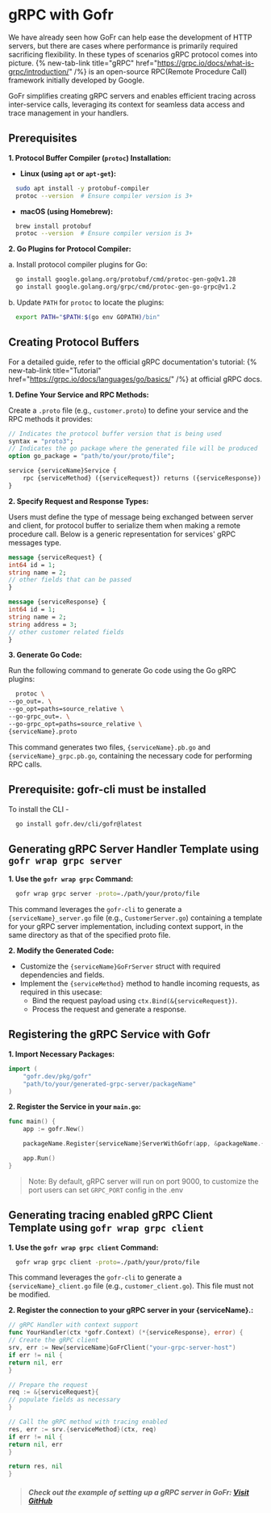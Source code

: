 # gRPC with Gofr

We have already seen how GoFr can help ease the development of HTTP servers, but there are cases where performance is primarily required sacrificing flexibility. In these types of scenarios gRPC protocol comes into picture. {% new-tab-link title="gRPC" href="https://grpc.io/docs/what-is-grpc/introduction/" /%} is an open-source RPC(Remote Procedure Call) framework initially developed by Google. 

GoFr simplifies creating gRPC servers and enables efficient tracing across inter-service calls, leveraging its context for seamless data access and trace management in your handlers.

## Prerequisites

**1. Protocol Buffer Compiler (`protoc`) Installation:**

- **Linux (using `apt` or `apt-get`):**
```bash
  sudo apt install -y protobuf-compiler
  protoc --version  # Ensure compiler version is 3+
  ```

- **macOS (using Homebrew):**

```bash
  brew install protobuf
  protoc --version  # Ensure compiler version is 3+
```

**2. Go Plugins for Protocol Compiler:**

a. Install protocol compiler plugins for Go:

   ```bash
     go install google.golang.org/protobuf/cmd/protoc-gen-go@v1.28
     go install google.golang.org/grpc/cmd/protoc-gen-go-grpc@v1.2
   ```

b. Update `PATH` for `protoc` to locate the plugins:

   ```bash
     export PATH="$PATH:$(go env GOPATH)/bin"
   ```

## Creating Protocol Buffers

For a detailed guide, refer to the official gRPC documentation's tutorial: {% new-tab-link title="Tutorial" href="https://grpc.io/docs/languages/go/basics/" /%} at official gRPC docs.

**1. Define Your Service and RPC Methods:**

Create a `.proto` file (e.g., `customer.proto`) to define your service and the RPC methods it provides:

   ```protobuf
   // Indicates the protocol buffer version that is being used
   syntax = "proto3";
   // Indicates the go package where the generated file will be produced
   option go_package = "path/to/your/proto/file";

   service {serviceName}Service {
       rpc {serviceMethod} ({serviceRequest}) returns ({serviceResponse}) {}
   }
   ```

**2. Specify Request and Response Types:**

Users must define the type of message being exchanged between server and client, for protocol buffer to serialize them when making a remote 
procedure call. Below is a generic representation for services' gRPC messages type.

```protobuf
message {serviceRequest} {
int64 id = 1;
string name = 2;
// other fields that can be passed
}

message {serviceResponse} {
int64 id = 1;
string name = 2;
string address = 3;
// other customer related fields
}
```

**3. Generate Go Code:**

Run the following command to generate Go code using the Go gRPC plugins:

   ```bash
     protoc \
   --go_out=. \
   --go_opt=paths=source_relative \
   --go-grpc_out=. \
   --go-grpc_opt=paths=source_relative \
   {serviceName}.proto
   ```

This command generates two files, `{serviceName}.pb.go` and `{serviceName}_grpc.pb.go`, containing the necessary code for performing RPC calls.

## Prerequisite: gofr-cli must be installed

To install the CLI -
```bash
  go install gofr.dev/cli/gofr@latest
```

## Generating gRPC Server Handler Template using `gofr wrap grpc server`

**1. Use the `gofr wrap grpc` Command:**
   ```bash
     gofr wrap grpc server -proto=./path/your/proto/file
   ```

This command leverages the `gofr-cli` to generate a `{serviceName}_server.go` file (e.g., `CustomerServer.go`)
containing a template for your gRPC server implementation, including context support, in the same directory as 
that of the specified proto file.

**2. Modify the Generated Code:**

- Customize the `{serviceName}GoFrServer` struct with required dependencies and fields.
- Implement the `{serviceMethod}` method to handle incoming requests, as required in this usecase:
    - Bind the request payload using `ctx.Bind(&{serviceRequest})`.
    - Process the request and generate a response.

## Registering the gRPC Service with Gofr

**1. Import Necessary Packages:**

   ```go
   import (
       "gofr.dev/pkg/gofr"
       "path/to/your/generated-grpc-server/packageName"
   )
   ```

**2. Register the Service in your `main.go`:**

   ```go
   func main() {
       app := gofr.New()

       packageName.Register{serviceName}ServerWithGofr(app, &packageName.{serviceName}GoFrServer{})

       app.Run()
   }
   ```
>Note: By default, gRPC server will run on port 9000, to customize the port users can set `GRPC_PORT` config in the .env

## Generating tracing enabled gRPC Client Template using `gofr wrap grpc client`

**1. Use the `gofr wrap grpc client` Command:**
   ```bash
     gofr wrap grpc client -proto=./path/your/proto/file
   ```
This command leverages the `gofr-cli` to generate a `{serviceName}_client.go` file (e.g., `customer_client.go`). This file must not be modified.

**2. Register the connection to your gRPC server in your {serviceName}.:**

   ```go
// gRPC Handler with context support
func YourHandler(ctx *gofr.Context) (*{serviceResponse}, error) {
// Create the gRPC client
srv, err := New{serviceName}GoFrClient("your-grpc-server-host")
if err != nil {
return nil, err
}

// Prepare the request
req := &{serviceRequest}{
// populate fields as necessary
}

// Call the gRPC method with tracing enabled
res, err := srv.{serviceMethod}(ctx, req)
if err != nil {
return nil, err
}

return res, nil
}
```
> ##### Check out the example of setting up a gRPC server in GoFr: [Visit GitHub](https://github.com/gofr-dev/gofr/blob/main/examples/grpc-server/main.go)
